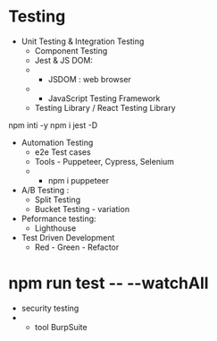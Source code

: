 # Testing
- Unit Testing & Integration Testing
    - Component Testing
    - Jest & JS DOM:
    - - JSDOM : web browser 
    - - JavaScript Testing Framework
    - Testing Library / React Testing Library

npm inti -y
npm i jest -D

- Automation Testing
    - e2e Test cases
    - Tools - Puppeteer, Cypress, Selenium
    - - npm i puppeteer
- A/B Testing :
    - Split Testing
    - Bucket Testing - variation 
- Peformance testing:
    - Lighthouse
- Test Driven Development
    - Red - Green - Refactor

# npm run test -- --watchAll

- security testing
- - tool BurpSuite
